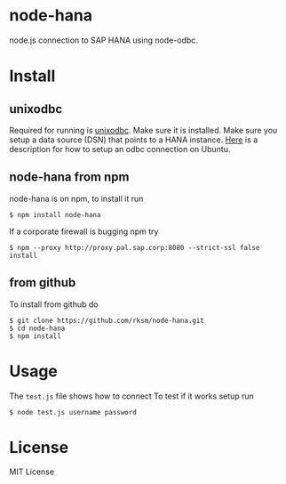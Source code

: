 # node-hana

node.js connection to SAP HANA using node-odbc.

# Install

## unixodbc

Required for running is [unixodbc](http://www.unixodbc.org/). Make sure it is
installed. Make sure you setup a data source (DSN) that points to a HANA
instance. [Here](http://scn.sap.com/community/developer-center/hana/blog/2012/09/14/hana-with-odbc-on-ubuntu-1204)
is a description for how to setup an odbc connection on Ubuntu.

##  node-hana from npm

node-hana is on npm, to install it run

    $ npm install node-hana

If a corporate firewall is bugging npm try

    $ npm --proxy http://proxy.pal.sap.corp:8080 --strict-ssl false install

## from github

To install from github do

    $ git clone https://github.com/rksm/node-hana.git
    $ cd node-hana
    $ npm install

# Usage

The `test.js` file shows how to connect To test if it works setup run

    $ node test.js username password

# License

MIT License

